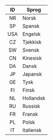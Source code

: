 <!-- markdownlint-disable-file MD041 -->
| ID | Sprog |
|:-:|---|
| NR | Norsk |
| SP | Spansk |
| USA | Engelsk |
| CZ | Tjekkisk |
| SW | Svensk |
| CN | Kinesisk |
| DA | Dansk |
| JP | Japansk |
| GE | Tysk |
| FI | Finsk |
| NL | Hollandsk |
| RU | Russisk |
| FR | Fransk |
| PL | Polsk |
| IT | Italiensk |
